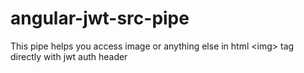 # angular-jwt-src-pipe
This pipe helps you access image or anything else in html &lt;img> tag directly with jwt auth header
